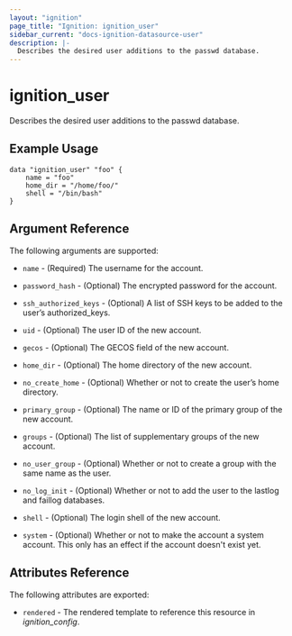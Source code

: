 ```yaml
---
layout: "ignition"
page_title: "Ignition: ignition_user"
sidebar_current: "docs-ignition-datasource-user"
description: |-
  Describes the desired user additions to the passwd database.
---
```


# ignition\_user

Describes the desired user additions to the passwd database.

## Example Usage

```hcl
data "ignition_user" "foo" {
	name = "foo"
	home_dir = "/home/foo/"
	shell = "/bin/bash"
}
```

## Argument Reference

The following arguments are supported:

* `name` - (Required) The username for the account.

* `password_hash` - (Optional) The encrypted password for the account.

* `ssh_authorized_keys` - (Optional) A list of SSH keys to be added to the user’s authorized_keys.

* `uid` - (Optional) The user ID of the new account.

* `gecos` - (Optional) The GECOS field of the new account.

* `home_dir` - (Optional) The home directory of the new account.

* `no_create_home` - (Optional) Whether or not to create the user’s home directory.

* `primary_group` - (Optional) The name or ID of the primary group of the new account.

* `groups` - (Optional) The list of supplementary groups of the new account.

* `no_user_group` - (Optional) Whether or not to create a group with the same name as the user.

* `no_log_init` - (Optional) Whether or not to add the user to the lastlog and faillog databases.

* `shell` - (Optional) The login shell of the new account.

* `system` - (Optional) Whether or not to make the account a system account. This only has an effect if the account doesn't exist yet.

## Attributes Reference

The following attributes are exported:

* `rendered` - The rendered template to reference this resource in _ignition_config_.
